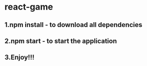 # react-game

## 1.npm install - to download all dependencies
## 2.npm start - to start the application
## 3.Enjoy!!!
